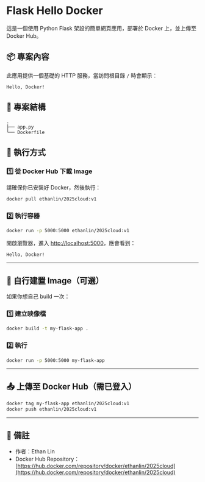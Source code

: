 
# Flask Hello Docker

這是一個使用 Python Flask 架設的簡單網頁應用，部署於 Docker 上，並上傳至 Docker Hub。

## 📦 專案內容

此應用提供一個基礎的 HTTP 服務，當訪問根目錄 `/` 時會顯示：

```
Hello, Docker!
```

## 📁 專案結構

```
.
├── app.py
└── Dockerfile
```

## 🚀 執行方式

### 1️⃣ 從 Docker Hub 下載 Image

請確保你已安裝好 Docker，然後執行：

```bash
docker pull ethanlin/2025cloud:v1
```

### 2️⃣ 執行容器

```bash
docker run -p 5000:5000 ethanlin/2025cloud:v1
```

開啟瀏覽器，進入 [http://localhost:5000](http://localhost:5000)，應會看到：

```
Hello, Docker!
```

---

## 🐳 自行建置 Image（可選）

如果你想自己 build 一次：

### 1️⃣ 建立映像檔

```bash
docker build -t my-flask-app .
```

### 2️⃣ 執行

```bash
docker run -p 5000:5000 my-flask-app
```

---

## 📤 上傳至 Docker Hub（需已登入）

```bash
docker tag my-flask-app ethanlin/2025cloud:v1
docker push ethanlin/2025cloud:v1
```

---

## 📌 備註

- 作者：Ethan Lin  
- Docker Hub Repository：[https://hub.docker.com/repository/docker/ethanlin/2025cloud](https://hub.docker.com/repository/docker/ethanlin/2025cloud)
